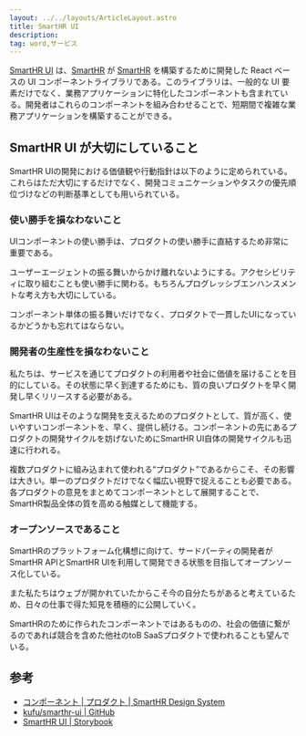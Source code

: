 ```yaml
---
layout: ../../layouts/ArticleLayout.astro
title: SmartHR UI
description:
tag: word,サービス
---
```


[SmartHR UI](https://github.com/kufu/smarthr-ui) は、[SmartHR](https://smarthr.co.jp/) が [SmartHR](https://smarthr.jp/) を構築するために開発した React ベースの UI コンポーネントライブラリである。このライブラリは、一般的な UI 要素だけでなく、業務アプリケーションに特化したコンポーネントも含まれている。開発者はこれらのコンポーネントを組み合わせることで、短期間で複雑な業務アプリケーションを構築することができる。

## SmartHR UI が大切にしていること

SmartHR UIの開発における価値観や行動指針は以下のように定められている。これらはただ大切にするだけでなく、開発コミュニケーションやタスクの優先順位づけなどの判断基準としても用いられている。

### 使い勝手を損なわないこと

UIコンポーネントの使い勝手は、プロダクトの使い勝手に直結するため非常に重要である。

ユーザーエージェントの振る舞いからかけ離れないようにする。アクセシビリティに取り組むことも使い勝手に関わる。もちろんプログレッシブエンハンスメントな考え方も大切にしている。

コンポーネント単体の振る舞いだけでなく、プロダクトで一貫したUIになっているかどうかも忘れてはならない。

### 開発者の生産性を損なわないこと

私たちは、サービスを通じてプロダクトの利用者や社会に価値を届けることを目的にしている。その状態に早く到達するためにも、質の良いプロダクトを早く開発し早くリリースする必要がある。

SmartHR UIはそのような開発を支えるためのプロダクトとして、質が高く、使いやすいコンポーネントを、早く、提供し続ける。コンポーネントの先にあるプロダクトの開発サイクルを妨げないためにSmartHR UI自体の開発サイクルも迅速に行われる。

複数プロダクトに組み込まれて使われる“プロダクト”であるからこそ、その影響は大きい。単一のプロダクトだけでなく幅広い視野で捉えることも必要である。各プロダクトの意見をまとめてコンポーネントとして展開することで、SmartHR製品全体の質を高める触媒として機能する。

### オープンソースであること

SmartHRのプラットフォーム化構想に向けて、サードパーティの開発者がSmartHR APIとSmartHR UIを利用して開発できる状態を目指してオープンソース化している。

また私たちはウェブが開かれていたからこそ今の自分たちがあると考えているため、日々の仕事で得た知見を積極的に公開していく。

SmartHRのために作られたコンポーネントではあるものの、社会の価値に繋がるのであれば競合を含めた他社のtoB SaaSプロダクトで使われることも望んでいる。

## 参考

- [コンポーネント | プロダクト | SmartHR Design System](https://smarthr.design/products/components/)
- [kufu/smarthr-ui | GitHub](https://github.com/kufu/smarthr-ui)
- [SmartHR UI | Storybook](https://story.smarthr-ui.dev/?path=/docs/buttons%EF%BC%88%E3%83%9C%E3%82%BF%E3%83%B3%EF%BC%89-button--docs)

